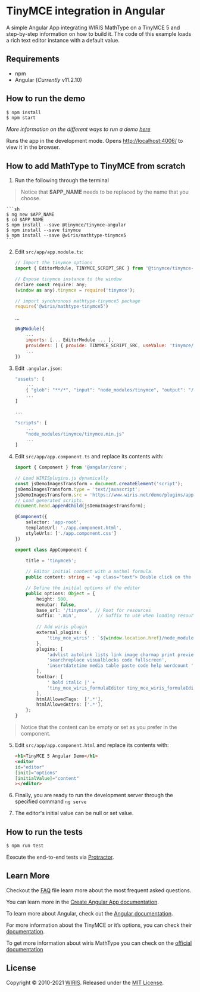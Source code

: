 # TinyMCE integration in Angular

A simple Angular App integrating WIRIS MathType on a TinyMCE 5 and step-by-step information on how to build it. The  code of this example loads a rich text editor instance with a default value.

## Requirements

* npm
* Angular (*Currently* v11.2.10)

## How to run the demo

```sh
$ npm install
$ npm start
```

*More information on the different ways to run a demo [here](../../README.md)*

Runs the app in the development mode.
Opens [http://localhost:4006/](http://localhost:4006/) to view it in the browser.

## How to add MathType to TinyMCE from scratch

1. Run the following through the terminal

> Notice that **$APP_NAME** needs to be replaced by the name that you choose.

    ```sh
    $ ng new $APP_NAME
    $ cd $APP_NAME
    $ npm install --save @tinymce/tinymce-angular
    $ npm install --save tinymce
    $ npm install --save @wiris/mathtype-tinymce5
    ```

2. Edit `src/app/app.module.ts`:

    ```js
    // Import the tinymce options
    import { EditorModule, TINYMCE_SCRIPT_SRC } from '@tinymce/tinymce-angular';
    
    // Expose tinymce instance to the window
    declare const require: any;
    (window as any).tinymce = require('tinymce');
    
    // import synchronous mathtype-tinymce5 package
    require('@wiris/mathtype-tinymce5')
    ```
    ...
    ```js
    @NgModule({
        ...
        imports: [... EditorModule ... ],
        providers: [ { provide: TINYMCE_SCRIPT_SRC, useValue: 'tinymce/tinymce.min.js' } ],
        ...
    })
    ```

3. Edit `.angular.json`:
    
    ```js
    "assets": [
        ...
        { "glob": "**/*", "input": "node_modules/tinymce", "output": "/tinymce/" }
        ...
    ]

    ...

    "scripts": [
        ...
        "node_modules/tinymce/tinymce.min.js"
        ...
    ]
    ```

4. Edit `src/app/app.component.ts` and replace its contents with:

    ```ts
    import { Component } from '@angular/core';

    // Load WIRISplugins.js dynamically
    const jsDemoImagesTransform = document.createElement('script');
    jsDemoImagesTransform.type = 'text/javascript';
    jsDemoImagesTransform.src = 'https://www.wiris.net/demo/plugins/app/WIRISplugins.js?viewer=image';
    // Load generated scripts.
    document.head.appendChild(jsDemoImagesTransform);

    @Component({
        selector: 'app-root',
        templateUrl: './app.component.html',
        styleUrls: ['./app.component.css']
    })
    
    export class AppComponent {

        title = 'tinymce5';
        
        // Editor initial content with a mathml formula.
        public content: string = '<p class="text"> Double click on the following formula to edit it.</p><p style="text-align: center;"><math><mi>z</mi><mo>=</mo><mfrac><mrow><mo>-</mo><mi>b</mi><mo>&PlusMinus;</mo><msqrt><msup><mi>b</mi><mn>3</mn></msup><mo>-</mo><mn>4</mn><mi>a</mi><mi>c</mi></msqrt></mrow><mrow><mn>2</mn><mi>a</mi></mrow></mfrac></math></p>';

        // Define the initial options of the editor
        public options: Object = {
            height: 500,
            menubar: false,
            base_url: '/tinymce', // Root for resources
            suffix: '.min',        // Suffix to use when loading resources
            
            // Add wiris plugin
            external_plugins: {
                'tiny_mce_wiris' : `${window.location.href}/node_modules/@wiris/mathtype-tinymce5/plugin.min.js`
            },
            plugins: [
                'advlist autolink lists link image charmap print preview anchor',
                'searchreplace visualblocks code fullscreen',
                'insertdatetime media table paste code help wordcount '
            ],
            toolbar: [
                ' bold italic |' +
                'tiny_mce_wiris_formulaEditor tiny_mce_wiris_formulaEditorChemistry '
            ],
            htmlAllowedTags:  ['.*'],
            htmlAllowedAttrs: ['.*'],
        };
    }

    ```

> Notice that the content can be empty or set as you prefer in the component.

5. Edit `src/app/app.component.html` and replace its contents with:

    ```html
    <h1>TinyMCE 5 Angular Demo</h1>
    <editor
    id="editor"
    [init]="options"
    [initialValue]="content"
    ></editor>
    ```

6. Finally, you are ready to run the development server through the specified command `ng serve`

7. The editor's initial value can be null or set value.

## How to run the tests

```sh
$ npm run test
```

Execute the end-to-end tests via [Protractor](http://www.protractortest.org/).

## Learn More

Checkout the [FAQ](FAQs.md) file learn more about the most frequent asked questions.

You can learn more in the [Create Angular App documentation](https://angular.io/cli/new).

To learn more about Angular, check out the [Angular documentation](https://angular.io/).

For more information about the TinyMCE or it’s options, you can check their [documentation](https://www.tiny.cloud/docs/integrations/angular/).

To get more information about wiris MathType you can check on the [official documentation](http://www.wiris.com/mathtype)

## License

Copyright © 2010-2021 [WIRIS](http://www.wiris.com). Released under the [MIT License](../../../LICENSE).
